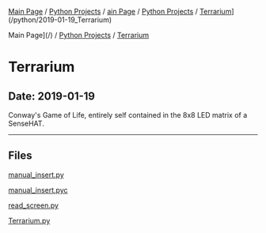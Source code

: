 [Main Page](/) / [Python Projects](/python) / [ain Page](/) / [Python Projects](/python) / [Terrarium](/python/2019-01-19_Terrarium)](/python/2019-01-19_Terrarium)

Main Page](/) / [Python Projects](/python) / [Terrarium](/python/2019-01-19_Terrarium)

# Terrarium

## Date: 2019-01-19

Conway's Game of Life, entirely self contained in the 8x8 LED matrix of a SenseHAT.

-----

## Files

[manual_insert.py](manual_insert.py)

[manual_insert.pyc](manual_insert.pyc)

[read_screen.py](read_screen.py)

[Terrarium.py](Terrarium.py)